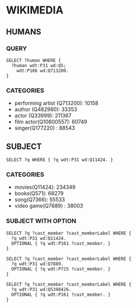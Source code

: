 # WIKIMEDIA

## HUMANS

### QUERY

```
SELECT ?human WHERE {
  ?human wdt:P31 wd:Q5;
    wdt:P106 wd:Q713200.
}
```
### CATEGORIES

* performing artist (Q713200): 10158
* author (Q482980): 33353
* actor (Q33999):  211367
* film actor(Q10800557): 60749
* singer(Q177220) : 88543


## SUBJECT

```
SELECT ?q WHERE { ?q wdt:P31 wd:Q11424. }
```

### CATEGORIES

* movies(Q11424): 234349
* books(Q571): 68279
* song(Q7366): 55533
* video game(Q7889) : 38003

### SUBJECT WITH OPTION

```
SELECT ?q ?cast_member ?cast_memberLabel WHERE {
  ?q wdt:P31 wd:Q11424.
  OPTIONAL { ?q wdt:P161 ?cast_member. }
}
```
```
SELECT ?q ?cast_member ?cast_memberLabel WHERE {
  ?q wdt:P31 wd:Q7889.
  OPTIONAL { ?q wdt:P725 ?cast_member. }
}
```

```
SELECT ?q ?cast_member ?cast_memberLabel WHERE {
  ?q wdt:P31 wd:Q5398426.
  OPTIONAL { ?q wdt:P161 ?cast_member. }
}
```

